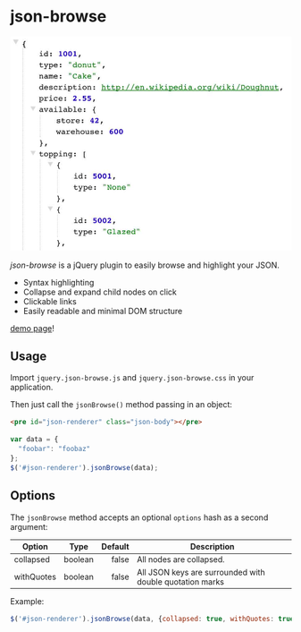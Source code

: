 # json-browse

![](example.jpg)

*json-browse* is a jQuery plugin to easily browse and highlight your JSON.

* Syntax highlighting
* Collapse and expand child nodes on click
* Clickable links
* Easily readable and minimal DOM structure

[demo page](http://rawgit.com/acidjazz/json-browse/master/demo.html)!

## Usage

Import `jquery.json-browse.js` and `jquery.json-browse.css` in your application.

Then just call the `jsonBrowse()` method passing in an object:

```html
<pre id="json-renderer" class="json-body"></pre>
```

```js
var data = {
  "foobar": "foobaz"
};
$('#json-renderer').jsonBrowse(data);
```

## Options

The `jsonBrowse` method accepts an optional `options` hash as a second argument:

| Option     |   Type  | Default | Description                                              |
|------------|:-------:|--------:|----------------------------------------------------------|
| collapsed  | boolean |   false | All nodes are collapsed.                                 |
| withQuotes | boolean |   false | All JSON keys are surrounded with double quotation marks |

Example:

```js
$('#json-renderer').jsonBrowse(data, {collapsed: true, withQuotes: true});
```
